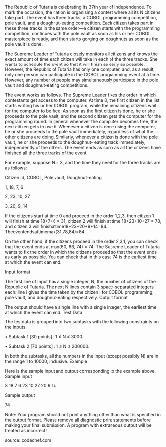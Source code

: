 The Republic of Tutaria is celebrating its 37th year of independence. To mark the occasion, the nation is organising a contest where all its N citizens take part. The event has three tracks, a COBOL programming competition, pole vault, and a doughnut-eating competition. Each citizen takes part in these three tracks in the same order—a citizen starts with the programming competition, continues with the pole vault as soon as his or her COBOL masterpiece is ready, and then starts gorging on doughnuts as soon as the pole vault is done.

The Supreme Leader of Tutaria closely monitors all citizens and knows the exact amount of time each citizen will take in each of the three tracks. She wants to schedule the event so that it will finish as early as possible. However, the Republic of Tutaria has only one computer, and, as a result, only one person can participate in the COBOL programming event at a time. However, any number of people may simultaneously participate in the pole vault and doughnut-eating competitions.

The event works as follows. The Supreme Leader fixes the order in which contestants get access to the computer. At time 0, the first citizen in the list starts writing his or her COBOL program, while the remaining citizens wait for the computer to be free. As soon as the first citizen is done, he or she proceeds to the pole vault, and the second citizen gets the computer for the programming round. In general whenever the computer becomes free, the next citizen gets to use it. Whenever a citizen is done using the computer, he or she proceeds to the pole vault immediately, regardless of what the other citizens are doing. Similarly, whenever a citizen is done with the pole vault, he or she proceeds to the doughnut- eating track immediately, independently of the others. The event ends as soon as all the citizens have finished all the three tracks of the event.

For example, suppose N = 3, and the time they need for the three tracks are as follows:

Citizen id, COBOL, Pole vault, Doughnut-eating

1,
18,
7,
6

2,
23,
10,
27

3,
20,
9,
14

 
If the citizens start at time 0 and proceed in the order 1,2,3, then citizen 1 will finish at time 18+7+6 = 31, citizen 2 will finish at time 18+23+10+27 = 78, and citizen 3 will finishattime18+23+20+9+14=84. Theeventendsattimemax(31,78,84)=84.

On the other hand, if the citizens proceed in the order 2,3,1, you can check that the event ends at max(60, 66, 74) = 74. The Supreme Leader of Tutaria wants to fix the order in which the citizens proceed so that the event ends as early as possible. You can check that in this case 74 is the earliest time at which the event can end.

Input format

The first line of input has a single integer, N, the number of citizens of the Republic of Tutaria. The next N lines contain 3 space-separated integers each: line i gives the time taken by the citizen i for COBOL programming, pole vault, and doughnut-eating respectively.
Output format

The output should have a single line with a single integer, the earliest time at which the event can end.
Test Data

The testdata is grouped into two subtasks with the following constraints on the inputs.

• Subtask 1 [30 points] : 1 ≤ N ≤ 3000.

• Subtask 2 [70 points] : 1 ≤ N ≤ 200000.

In both the subtasks, all the numbers in the input (except possibly N) are in the range 1 to 10000, inclusive.
Example

Here is the sample input and output corresponding to the example above.
Sample input

3
18 7 6 
23 10 27
20 9 14

Sample output

74


Note:
Your program should not print anything other than what is specified in the output format. Please remove all diagnostic print statements before making your final submission. A program with extraneous output will be treated as incorrect!

source: codechef.com
